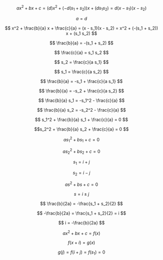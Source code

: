$$ ax^2 + bx + c = (d) x^2 + (-d(s_1 + s_2)) x + (d s_1 s_2) = d(x - s_1)(x - s_2) $$

$$ a = d $$

$$ x^2 + \frac{b}{a} x + \frac{c}{a} = (x - s_1)(x - s_2) = x^2 + (-(s_1 + s_2)) x + (s_1 s_2) $$

$$ \frac{b}{a} = -(s_1 + s_2) $$

$$ \frac{c}{a} = s_1 s_2 $$

$$ s_2 = \frac{c}{a s_1} $$

$$ s_1 = \frac{c}{a s_2} $$

$$ \frac{b}{a} = -s_1 + \frac{c}{a s_1} $$

$$ \frac{b}{a} = -s_2 + \frac{c}{a s_2} $$

$$ \frac{b}{a} s_1 = -s_1^2 - \frac{c}{a} $$

$$ \frac{b}{a} s_2 = -s_2^2 - \frac{c}{a} $$

$$ s_1^2 + \frac{b}{a} s_1 + \frac{c}{a} = 0 $$

$$s_2^2 + \frac{b}{a} s_2 + \frac{c}{a} = 0 $$

$$ as_1^2 + bs_1 + c = 0 $$

$$ as_2^2 + bs_2 + c = 0 $$

$$ s_1 = i + j $$

$$ s_2 = i - j $$

$$ as^2 + bs + c = 0 $$

$$ s = i \pm j $$

$$ \frac{b}{2a} = -\frac{s_1 + s_2}{2} $$

$$ -\frac{b}{2a} = \frac{s_1 + s_2}{2} = i $$

$$ i = -\frac{b}{2a} $$

$$ ax^2 + bx + c = f(x) $$

$$ f(x + i) = g(x) $$

$$ g(j) = f(i + j) = f(s_1) = 0 $$
